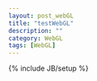 ```yaml
---
layout: post_webGL
title: "testWebGL"
description: ""
category: WebGL
tags: [WebGL]
---
```

{% include JB/setup %}


